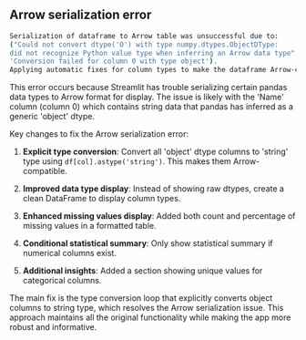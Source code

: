 ## Arrow serialization error

```sh
Serialization of dataframe to Arrow table was unsuccessful due to:
("Could not convert dtype('O') with type numpy.dtypes.ObjectDType:
did not recognize Python value type when inferring an Arrow data type",
'Conversion failed for column 0 with type object').
Applying automatic fixes for column types to make the dataframe Arrow-compatible.
```

This error occurs because Streamlit has trouble serializing certain pandas data types to Arrow format for display. The issue is likely with the 'Name' column (column 0) which contains string data that pandas has inferred as a generic 'object' dtype.

Key changes to fix the Arrow serialization error:

1. **Explicit type conversion**: Convert all 'object' dtype columns to 'string' type using `df[col].astype('string')`. This makes them Arrow-compatible.

2. **Improved data type display**: Instead of showing raw dtypes, create a clean DataFrame to display column types.

3. **Enhanced missing values display**: Added both count and percentage of missing values in a formatted table.

4. **Conditional statistical summary**: Only show statistical summary if numerical columns exist.

5. **Additional insights**: Added a section showing unique values for categorical columns.

The main fix is the type conversion loop that explicitly converts object columns to string type, which resolves the Arrow serialization issue. This approach maintains all the original functionality while making the app more robust and informative.

<br>
